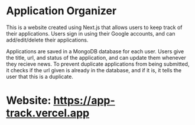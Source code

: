 # Application Organizer

This is a website created using Next.js that allows users to keep track of their applications.
Users sign in using their Google accounts, and can add/edit/delete their applications.

Applications are saved in a MongoDB database for each user. Users give the title, url, and status of the application, and can update them whenever they recieve news. 
To prevent duplicate applications from being submitted, it checks if the url given is already in the database, and if it is, it tells the user that this is a duplicate.

# Website: https://app-track.vercel.app